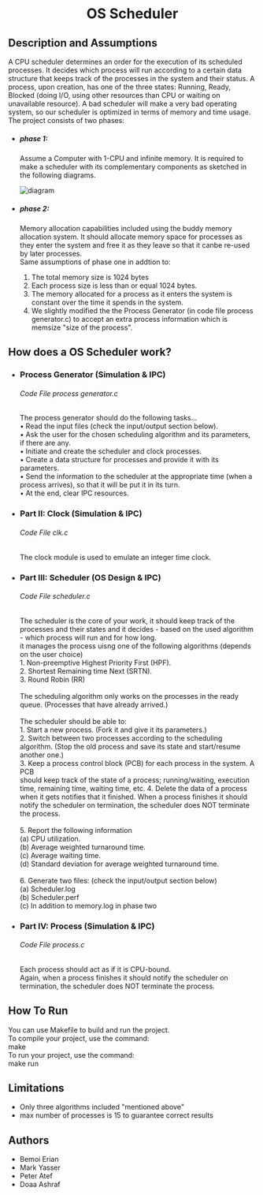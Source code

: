 <h1 align="center">
    OS Scheduler
</h1>

<h2>
    Description and Assumptions
</h2>
<p>
    A CPU scheduler determines an order for the execution of its scheduled processes. It
decides which process will run according to a certain data structure that keeps track
of the processes in the system and their status.
A process, upon creation, has one of the three states: Running, Ready, Blocked (doing
I/O, using other resources than CPU or waiting on unavailable resource).
A bad scheduler will make a very bad operating system, so our scheduler is optimized in terms of memory and time usage.
The project consists of two phases:
<ul>
    <li>
        <h5>phase 1:</h5>
        <p>
        Assume a Computer with 1-CPU and infinite memory. It is required to make a
        scheduler with its complementary components as sketched in the following diagrams.
        </p>
        <div>
            <img src="/diagram.png" title="diagram">
        </div>
    </li>
    <li>
        <h5>phase 2:</h5>
        <p>
        Memory allocation capabilities included using the buddy memory allocation system. It should allocate memory
        space for processes as they enter the system and free it as they leave so that it canbe re-used by later processes.<br>
        Same assumptions of phase one in addtion to:
        <ol>
        <li>
            The total memory size is 1024 bytes
        </li>
        <li>
            Each process size is less than or equal 1024 bytes.
        </li>
        <li>
            The memory allocated for a process as it enters the system is constant over the time it spends in the system.
        </li>
        <li>
            We slightly modified the the Process Generator (in code file process generator.c) to accept an extra process information which is memsize "size of the process".
        </li>
        </ol>
        </p>
    </li>
</ul>
</p>

<h2>
    How does a OS Scheduler work?
</h2>
<p>
<ul>
    <li>
        <h3>Process Generator (Simulation & IPC)</h3>
        <h6>Code File process generator.c</h6>
    </li>
    The process generator should do the following tasks...<br>
    • Read the input files (check the input/output section below).<br>
    • Ask the user for the chosen scheduling algorithm and its parameters, if there are any.<br>
    • Initiate and create the scheduler and clock processes.<br>
    • Create a data structure for processes and provide it with its parameters.<br>
    • Send the information to the scheduler at the appropriate time (when a process arrives), so that it will be put it in its turn.<br>
    • At the end, clear IPC resources.<br>
    <li>
        <h3>Part II: Clock (Simulation & IPC)</h3>
        <h6>Code File clk.c</h6>
    </li>
    The clock module is used to emulate an integer time clock.
    <li>
        <h3>Part III: Scheduler (OS Design & IPC)</h3>
        <h6>Code File scheduler.c</h6>
    </li>
    The scheduler is the core of your work, it should keep track of the processes and their
    states and it decides - based on the used algorithm - which process will run and for
    how long.<br>
    it manages the process uisng one of the following algorithms (depends on the user choice)<br>
    1. Non-preemptive Highest Priority First (HPF).<br>
    2. Shortest Remaining time Next (SRTN).<br>
    3. Round Robin (RR)<br><br>
    The scheduling algorithm only works on the processes in the ready queue. (Processes that have already arrived.)<br><br>
    The scheduler should be able to: <br>
    1. Start a new process. (Fork it and give it its parameters.)<br>
    2. Switch between two processes according to the scheduling algorithm. (Stop the old process and save its state and start/resume another one.)<br>
    3. Keep a process control block (PCB) for each process in the system. A PCB<br>
    should keep track of the state of a process; running/waiting, execution time, remaining time, waiting time, etc.
    4. Delete the data of a process when it gets notifies that it finished. When a process finishes it should notify the scheduler on termination, the scheduler does NOT terminate the process.<br><br>
    5. Report the following information <br>
    (a) CPU utilization.<br>
    (b) Average weighted turnaround time.<br>
    (c) Average waiting time.<br>
    (d) Standard deviation for average weighted turnaround time.<br><br>
    6. Generate two files: (check the input/output section below)<br>
    (a) Scheduler.log<br>
    (b) Scheduler.perf<br>
    (c) In addition to memory.log in phase two <br>
    <li>
    <h3>Part IV: Process (Simulation & IPC)</h3>
    <h6>Code File process.c</h6>
    Each process should act as if it is CPU-bound.<br>
    Again, when a process finishes it should notify the scheduler on termination, the scheduler does NOT terminate the process.
</li>
</ul>
</p>

<h2>
    How To Run
</h2>
<p>
You can use Makefile to build and run the project.<br>
To compile your project, use the command:<br>
make<br>
To run your project, use the command:<br>
make run
</p>
<ul>

</ul>

<h2>
    Limitations
</h2>
<ul>
    <li>Only three algorithms included "mentioned above" </li>
    <li> max number of processes is 15 to guarantee correct results
    </li>
</ul>

<h2>
    Authors
</h2>
<ul>
    <li>Bemoi Erian</li>
    <li>Mark Yasser</li>
    <li>Peter Atef</li>
    <li>Doaa Ashraf</li>
</ul>
